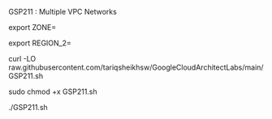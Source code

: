 GSP211 :  Multiple VPC Networks 

export ZONE=

export REGION_2=

curl -LO raw.githubusercontent.com/tariqsheikhsw/GoogleCloudArchitectLabs/main/GSP211.sh

sudo chmod +x GSP211.sh

./GSP211.sh

